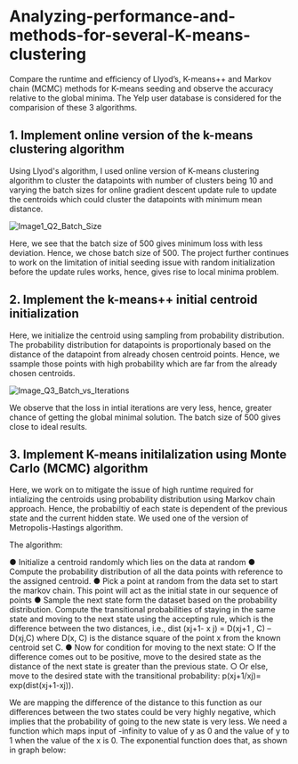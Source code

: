 # Analyzing-performance-and-methods-for-several-K-means-clustering
Compare the runtime and efficiency of Llyod’s, K-means++ and Markov chain (MCMC) methods for  K-means  seeding  and  observe  the  accuracy  relative  to  the  global  minima. The Yelp user database is considered for the comparision of these 3 algorithms.

## 1. Implement online version of the k-means clustering algorithm

Using Llyod's algorithm, I used online version of K-means clustering algorithm to cluster the datapoints with number of clusters being 10 and varying the batch sizes for online gradient descent update rule to update the centroids which could cluster the datapoints with minimum mean distance.

![Image1_Q2_Batch_Size](https://user-images.githubusercontent.com/43916672/63243154-51284080-c277-11e9-97c8-2dc2569fbe2d.png)

Here, we see that the batch size of 500 gives minimum loss with less deviation. Hence, we chose batch size of 500. The project further continues to work on the limitation of initial seeding issue with random initialization before the update rules works, hence, gives rise to local minima problem.

## 2. Implement the k-means++ initial centroid initialization

Here, we initialize the centroid using sampling from probability distribution. The probability distribution for datapoints is proportionaly based on the distance of the datapoint from already chosen centroid points. Hence, we ssample those points with high probability which are far from the already chosen centroids.

![Image_Q3_Batch_vs_Iterations](https://user-images.githubusercontent.com/43916672/63243472-4326ef80-c278-11e9-9878-c12bfbfa3775.png)

We observe that the loss in intial iterations are very less, hence, greater chance of getting the global minimal solution. The batch size of 500 gives close to ideal results.

## 3. Implement K-means initilalization using Monte Carlo (MCMC) algorithm

Here, we work on to mitigate the issue of high runtime required for intializing the centroids using probability distribution using Markov chain approach. Hence, the probabiltiy of each state is dependent of the previous state and the current hidden state. We used one of the version of Metropolis-Hastings algorithm.

The algorithm:

● Initialize a centroid randomly which lies on the data at random
● Compute the probability distribution of all the data points with reference to the assigned
centroid.
● Pick a point at random from the data set to start the markov chain. This point will act as
the initial state in our sequence of points
● Sample the next state form the dataset based on the probability distribution. Compute the
transitional probabilities of staying in the same state and moving to the next state using the accepting rule, which is the difference between the two distances, i.e.,
        dist (xj+1- x j) = D(xj+1 , C) – D(xj,C)
where D(x, C) is the distance square of the point x from the known centroid set C.
● Now for condition for moving to the next state:
  ○ If the difference comes out to be positive, move to the desired state as the distance
of the next state is greater than the previous state.
  ○ Or else, move to the desired state with the transitional probability:
         p(xj+1/xj)= exp(dist(xj+1-xj)).

We are mapping the difference of the distance to this function as our differences between the two states could be very highly negative, which implies that the probability of going to the new state is very less. We need a function which maps input of -infinity to value of y as 0 and the value of y to 1 when the value of the x is 0. The exponential function does that, as shown in graph below:
